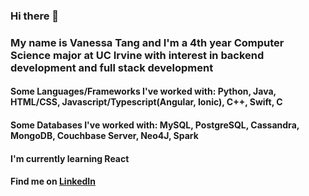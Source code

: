 ### Hi there 👋 
### My name is Vanessa Tang and I'm a 4th year Computer Science major at UC Irvine with interest in backend development and full stack development
#### Some Languages/Frameworks I've worked with: Python, Java, HTML/CSS, Javascript/Typescript(Angular, Ionic), C++, Swift, C
#### Some Databases I've worked with: MySQL, PostgreSQL, Cassandra, MongoDB, Couchbase Server, Neo4J, Spark
#### I'm currently learning React
#### Find me on [LinkedIn](www.linkedin.com/in/vanessa-c-tang)

<!--
**v74c63t/v74c63t** is a ✨ _special_ ✨ repository because its `README.md` (this file) appears on your GitHub profile.

Here are some ideas to get you started:

- 🔭 I’m currently working on ...
- 🌱 I’m currently learning ...
- 👯 I’m looking to collaborate on ...
- 🤔 I’m looking for help with ...
- 💬 Ask me about ...
- 📫 How to reach me: ...
- 😄 Pronouns: ...
- ⚡ Fun fact: ...
-->
